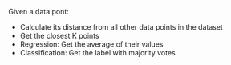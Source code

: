 Given a data pont:
- Calculate its distance from all other data points in the dataset
- Get the closest K points
- Regression: Get the average of their values
- Classification: Get the label with majority votes